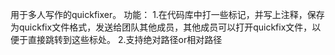 用于多人写作的quickfixer。
功能：
  1.在代码库中打一些标记，并写上注释，保存为quickfix文件格式，发送给团队其他成员，其他成员可以打开quickfix文件，以便于直接跳转到这些标处。
  2.支持绝对路径or相对路径
